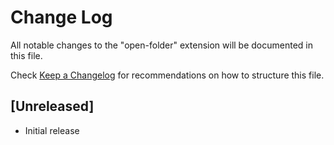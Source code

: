 # Change Log

All notable changes to the "open-folder" extension will be documented in this file.

Check [Keep a Changelog](http://keepachangelog.com/) for recommendations on how to structure this file.

## [Unreleased]

- Initial release